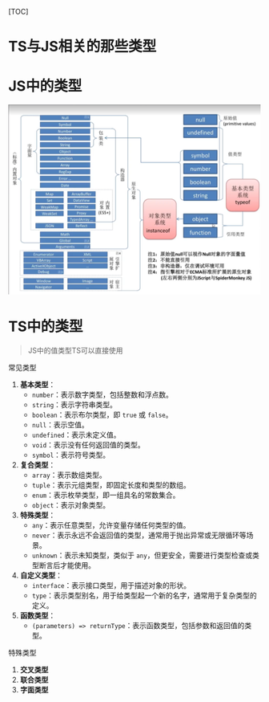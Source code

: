 [TOC]

# TS与JS相关的那些类型

# JS中的类型

![js类型](./01.png)

# TS中的类型

> JS中的值类型TS可以直接使用

常见类型

1. **基本类型**：
   - `number`：表示数字类型，包括整数和浮点数。
   - `string`：表示字符串类型。
   - `boolean`：表示布尔类型，即 `true` 或 `false`。
   - `null`：表示空值。
   - `undefined`：表示未定义值。
   - `void`：表示没有任何返回值的类型。
   - `symbol`：表示符号类型。
2. **复合类型**：
   - `array`：表示数组类型。
   - `tuple`：表示元组类型，即固定长度和类型的数组。
   - `enum`：表示枚举类型，即一组具名的常数集合。
   - `object`：表示对象类型。
3. **特殊类型**：
   - `any`：表示任意类型，允许变量存储任何类型的值。
   - `never`：表示永远不会返回值的类型，通常用于抛出异常或无限循环等场景。
   - `unknown`：表示未知类型，类似于 `any`，但更安全，需要进行类型检查或类型断言后才能使用。
4. **自定义类型**：
   - `interface`：表示接口类型，用于描述对象的形状。
   - `type`：表示类型别名，用于给类型起一个新的名字，通常用于复杂类型的定义。
5. **函数类型**：
   - `(parameters) => returnType`：表示函数类型，包括参数和返回值的类型。

特殊类型

1. **交叉类型**
2. **联合类型**
3. **字面类型**
